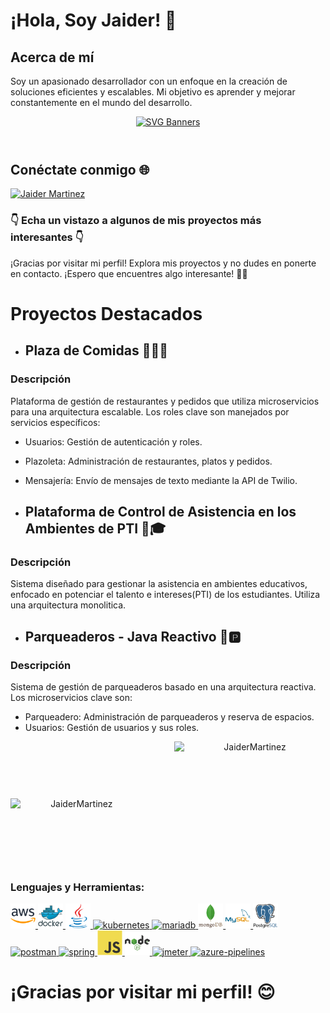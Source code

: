 # ¡Hola, Soy Jaider! 👋

## Acerca de mí
Soy un apasionado desarrollador con un enfoque en la creación de soluciones eficientes y escalables. Mi objetivo es aprender y mejorar constantemente en el mundo del desarrollo.

<header>
  
  [![SVG Banners](https://svg-banners.vercel.app/api?type=luminance&text1=Bienvenido&width=1050&height=200)](https://github.com/Akshay090/svg-banners)
  
</header>

## Conéctate conmigo 🌐

<a href="https://www.linkedin.com/in/jaider-martinez/" >
  <img src="https://cdn.jsdelivr.net/npm/simple-icons@3.0.1/icons/linkedin.svg" alt="Jaider Martinez" height="50" width="40" />
</a>

### 👇 Echa un vistazo a algunos de mis proyectos más interesantes 👇

<p>
  ¡Gracias por visitar mi perfil! Explora mis proyectos y no dudes en ponerte en contacto. ¡Espero que encuentres algo interesante! 👨‍💻
</p>

# Proyectos Destacados

- ## Plaza de Comidas 🍔🌮📱

### Descripción
Plataforma de gestión de restaurantes y pedidos que utiliza microservicios para una arquitectura escalable. 
Los roles clave son manejados por servicios específicos:

- Usuarios: Gestión de autenticación y roles.
- Plazoleta: Administración de restaurantes, platos y pedidos.
- Mensajería: Envío de mensajes de texto mediante la API de Twilio.

- ## Plataforma de Control de Asistencia en los Ambientes de PTI 📅🎓

### Descripción

Sistema diseñado para gestionar la asistencia en ambientes educativos, 
enfocado en potenciar el talento e intereses(PTI) de los estudiantes. Utiliza una arquitectura monolitica.

- ## Parqueaderos - Java Reactivo 🚗🅿️

### Descripción
Sistema de gestión de parqueaderos basado en una arquitectura reactiva. Los microservicios clave son:

- Parqueadero: Administración de parqueaderos y reserva de espacios.
- Usuarios: Gestión de usuarios y sus roles.

<div align="center" style="display: flex; justify-content: space-between; align-items: center;">
  <img src="https://github-readme-stats.vercel.app/api/top-langs?username=JaiderMartinez&show_icons=true&theme=transparent&locale=es&layout=compact" alt="JaiderMartinez" style="width: 42%;" />
  <img src="https://github-readme-stats.vercel.app/api?username=JaiderMartinez&show_icons=true&theme=radical&locale=es" alt="JaiderMartinez" height="200" style="width: 48%;" />
</div>

### Lenguajes y Herramientas:
<p align="left"> 
  <a href="https://aws.amazon.com" target="_blank" rel="noreferrer"> 
    <img src="https://raw.githubusercontent.com/devicons/devicon/master/icons/amazonwebservices/amazonwebservices-original-wordmark.svg" alt="aws" width="40" height="40"/> 
  </a> 
  
  <a href="https://www.docker.com/" target="_blank" rel="noreferrer"> 
    <img src="https://raw.githubusercontent.com/devicons/devicon/master/icons/docker/docker-original-wordmark.svg" alt="docker" width="40" height="40"/> 
  </a> 
  
  <a href="https://www.java.com" target="_blank" rel="noreferrer">
      <img src="https://raw.githubusercontent.com/devicons/devicon/master/icons/java/java-original.svg" alt="java" width="40" height="40"/> 
  </a> 
  
  <a href="https://kubernetes.io" target="_blank" rel="noreferrer"> 
        <img src="https://www.vectorlogo.zone/logos/kubernetes/kubernetes-icon.svg" alt="kubernetes" width="40" height="40"/> 
  </a> 
  
  <a href="https://mariadb.org/" target="_blank" rel="noreferrer"> 
    <img src="https://www.vectorlogo.zone/logos/mariadb/mariadb-icon.svg" alt="mariadb" width="40" height="40"/> 
  </a> 
  
  <a href="https://www.mongodb.com/" target="_blank" rel="noreferrer"> 
    <img src="https://raw.githubusercontent.com/devicons/devicon/master/icons/mongodb/mongodb-original-wordmark.svg" alt="mongodb" width="40" height="40"/> 
  </a> 
  
  <a href="https://www.mysql.com/" target="_blank" rel="noreferrer"> 
    <img src="https://raw.githubusercontent.com/devicons/devicon/master/icons/mysql/mysql-original-wordmark.svg" alt="mysql" width="40" height="40"/> 
  </a> 
  
  <a href="https://www.postgresql.org" target="_blank" rel="noreferrer"> 
    <img src="https://raw.githubusercontent.com/devicons/devicon/master/icons/postgresql/postgresql-original-wordmark.svg" alt="postgresql" width="40" height="40"/> 
  </a> 
  
  <a href="https://postman.com" target="_blank" rel="noreferrer"> 
    <img src="https://www.vectorlogo.zone/logos/getpostman/getpostman-icon.svg" alt="postman" width="40" height="40"/> 
  </a> 
  
  <a href="https://spring.io/" target="_blank" rel="noreferrer"> 
    <img src="https://www.vectorlogo.zone/logos/springio/springio-icon.svg" alt="spring" width="40" height="40"/> 
  </a>

<!-- JavaScript-->
  <a href="https://developer.mozilla.org/en-US/docs/Web/JavaScript" target="_blank" rel="noreferrer"> 
    <img src="https://raw.githubusercontent.com/devicons/devicon/master/icons/javascript/javascript-original.svg" alt="javascript" width="40" height="40"/> 
  </a>

<!-- NODEJS-->
  <a href="https://nodejs.org/" target="_blank" rel="noreferrer"> 
    <img src="https://raw.githubusercontent.com/devicons/devicon/master/icons/nodejs/nodejs-original-wordmark.svg" alt="nodejs" width="40" height="40"/> 
  </a>

<!-- JMETER-->

  <a href="https://jmeter.apache.org/" target="_blank" rel="noreferrer"> 
    <img src="https://federico-toledo.com/wp-content/uploads/2020/02/jmeter-logo.png" alt="jmeter" width="45" height="35"/> 
  </a>

<!-- Azure Pipeline-->
  <a href="https://azure.microsoft.com/en-us/services/devops/pipelines/" target="_blank" rel="noreferrer"> 
    <img src="https://icons.veryicon.com/png/o/business/vscode-program-item-icon/azure-pipelines.png" alt="azure-pipelines" width="40" height="40"/> 
  </a>

</p>

# ¡Gracias por visitar mi perfil! 😊
